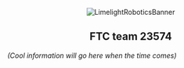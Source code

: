 <div align="center">
  
<!-- This stuff is in HTML, so I can center it. -->
![LimelightRoboticsBanner](https://github.com/user-attachments/assets/5e70cc77-12d3-4707-9e69-139f8c7ac18c)
## FTC team 23574
</div>

*(Cool information will go here when the time comes)*
